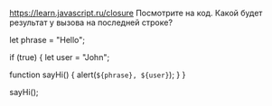 
https://learn.javascript.ru/closure
Посмотрите на код. Какой будет результат у вызова на последней строке?

let phrase = "Hello";

if (true) {
let user = "John";

function sayHi() {
alert(`${phrase}, ${user}`);
}
}

sayHi();